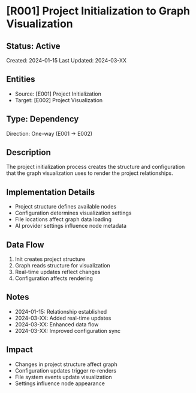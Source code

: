 # [R001] Project Initialization to Graph Visualization

## Status: Active
Created: 2024-01-15
Last Updated: 2024-03-XX

## Entities
- Source: [E001] Project Initialization
- Target: [E002] Project Visualization

## Type: Dependency
Direction: One-way (E001 -> E002)

## Description
The project initialization process creates the structure and configuration that the graph visualization uses to render the project relationships.

## Implementation Details
- Project structure defines available nodes
- Configuration determines visualization settings
- File locations affect graph data loading
- AI provider settings influence node metadata

## Data Flow
1. Init creates project structure
2. Graph reads structure for visualization
3. Real-time updates reflect changes
4. Configuration affects rendering

## Notes
- 2024-01-15: Relationship established
- 2024-03-XX: Added real-time updates
- 2024-03-XX: Enhanced data flow
- 2024-03-XX: Improved configuration sync

## Impact
- Changes in project structure affect graph
- Configuration updates trigger re-renders
- File system events update visualization
- Settings influence node appearance 